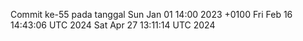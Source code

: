 Commit ke-55 pada tanggal Sun Jan 01 14:00 2023 +0100
Fri Feb 16 14:43:06 UTC 2024
Sat Apr 27 13:11:14 UTC 2024
